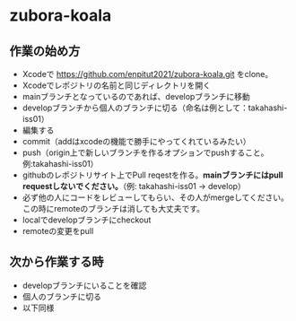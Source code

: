 # zubora-koala

## 作業の始め方

- Xcodeで https://github.com/enpitut2021/zubora-koala.git をclone。
- Xcodeでレポジトリの名前と同じディレクトリを開く
- mainブランチとなっているのであれば、developブランチに移動
- developブランチから個人のブランチに切る（命名は例として：takahashi-iss01）
- 編集する
- commit（addはxcodeの機能で勝手にやってくれているみたい）
- push（origin上で新しいブランチを作るオプションでpushすること。例:takahashi-iss01）
- githubのレポジトリサイト上でPull reqestを作る。**mainブランチにはpull requestしないでください。**（例: takahashi-iss01 → develop）
- 必ず他の人にコードをレビューしてもらい、その人がmergeしてください。この時にremoteのブランチは消しても大丈夫です。
- localでdevelopブランチにcheckout
- remoteの変更をpull

## 次から作業する時

- developブランチにいることを確認
- 個人のブランチに切る
- 以下同様
